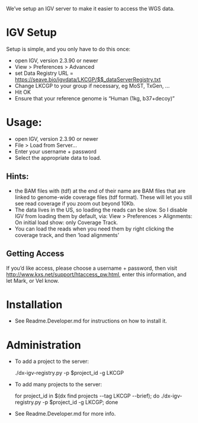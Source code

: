 We’ve setup an IGV server to make it easier to access the WGS data.

# IGV Setup
Setup is simple, and you only have to do this once:
* open IGV, version 2.3.90 or newer
* View > Preferences > Advanced
* set Data Registry URL = https://seave.bio/igvdata/LKCGP/$$_dataServerRegistry.txt
* Change LKCGP to your group if necessary, eg MoST, TxGen, ...
* Hit OK
* Ensure that your reference genome is “Human (1kg, b37+decoy)”

# Usage:
* open IGV, version 2.3.90 or newer
* File > Load from Server...
* Enter your username + password
* Select the appropriate data to load.

## Hints:
* the BAM files with (tdf) at the end of their name are BAM files that are linked to genome-wide coverage files (tdf format). These will let you still see read coverage if you zoom out beyond 10Kb.
* The data lives in the US, so loading the reads can be slow. So I disable IGV from loading them by default, via: View > Preferences > Alignments: On initial load show: only Coverage Track.
* You can load the reads when you need them by right clicking the coverage track, and then ‘load alignments’

## Getting Access
If you’d like access, please choose a username + password, then visit http://www.kxs.net/support/htaccess_pw.html, 
enter this information, and let Mark, or Vel know.

# Installation
* See Readme.Developer.md for instructions on how to install it.

# Administration
* To add a project to the server:


    ./dx-igv-registry.py -p $project_id -g LKCGP
* To add many projects to the server:


    for project_id in $(dx find projects --tag LKCGP --brief); do ./dx-igv-registry.py -p $project_id -g LKCGP; done
* See Readme.Developer.md for more info.
